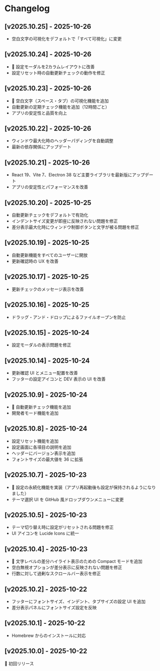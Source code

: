 # Changelog

## [v2025.10.25] - 2025-10-26

- 空白文字の可視化をデフォルトで「すべて可視化」に変更

## [v2025.10.24] - 2025-10-26

- 🎉 設定モーダルを2カラムレイアウトに改善
- 設定リセット時の自動更新チェックの動作を修正

## [v2025.10.23] - 2025-10-26

- 🎉 空白文字（スペース・タブ）の可視化機能を追加
- 自動更新の定期チェック機能を追加（12時間ごと）
- アプリの安定性と品質を向上

## [v2025.10.22] - 2025-10-26

- ウィンドウ最大化時のヘッダーパディングを自動調整
- 最新の依存関係にアップデート

## [v2025.10.21] - 2025-10-26

- React 19、Vite 7、Electron 38 など主要ライブラリを最新版にアップデート
- アプリの安定性とパフォーマンスを改善

## [v2025.10.20] - 2025-10-25

- 自動更新チェックをデフォルトで有効化
- インデントサイズ変更が即座に反映されない問題を修正
- 差分表示最大化時にウィンドウ制御ボタンと文字が被る問題を修正

## [v2025.10.19] - 2025-10-25

- 自動更新機能をすべてのユーザーに開放
- 更新確認時の UX を改善

## [v2025.10.17] - 2025-10-25

- 更新チェックのメッセージ表示を改善

## [v2025.10.16] - 2025-10-25

- ドラッグ・アンド・ドロップによるファイルオープンを防止

## [v2025.10.15] - 2025-10-24

- 設定モーダルの表示問題を修正

## [v2025.10.14] - 2025-10-24

- 更新確認 UI とメニュー配置を改善
- フッターの設定アイコンと DEV 表示の UI を改善

## [v2025.10.9] - 2025-10-24

- 🎉 自動更新チェック機能を追加
- 開発者モード機能を追加

## [v2025.10.8] - 2025-10-24

- 設定リセット機能を追加
- 設定画面に各項目の説明を追加
- ヘッダーにバージョン表示を追加
- フォントサイズの最大値を 36 に拡張

## [v2025.10.7] - 2025-10-23

- 🎉 設定の永続化機能を実装（アプリ再起動後も設定が保持されるようになりました）
- テーマ選択 UI を GitHub 風ドロップダウンメニューに変更

## [v2025.10.5] - 2025-10-23

- テーマ切り替え時に設定がリセットされる問題を修正
- UI アイコンを Lucide Icons に統一

## [v2025.10.4] - 2025-10-23

- 🎉 文字レベルの差分ハイライト表示のための Compact モードを追加
- 空白無視オプションが差分表示に反映されない問題を修正
- 行数に対して過剰なスクロールバー表示を修正

## [v2025.10.2] - 2025-10-22

- フッターにフォントサイズ、インデント、タブサイズの設定 UI を追加
- 差分表示パネルにフォントサイズ設定を反映

## [v2025.10.1] - 2025-10-22

- Homebrew からのインストールに対応

## [v2025.10.0] - 2025-10-22

🎉 初回リリース
